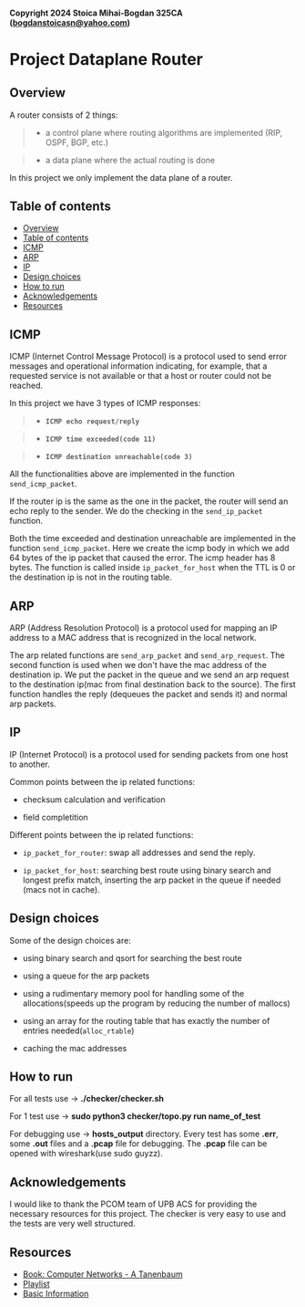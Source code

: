 #### Copyright 2024 Stoica Mihai-Bogdan 325CA (bogdanstoicasn@yahoo.com)

# Project Dataplane Router

## Overview

A router consists of 2 things:

> - a control plane where routing algorithms are implemented
(RIP, OSPF, BGP, etc.)

> - a data plane where the actual routing is done

In this project we only implement the data plane of a router.

## Table of contents

- [Overview](#Overview)
- [Table of contents](#Table-of-contents)
- [ICMP](#ICMP)
- [ARP](#ARP)
- [IP](#IP)
- [Design choices](#Design-choices)
- [How to run](#How-to-run)
- [Acknowledgements](#Acknowledgements)
- [Resources](#Resources)


## ICMP

ICMP (Internet Control Message Protocol) is a protocol used to send error
messages and operational information indicating, for example, that a requested
service is not available or that a host or router could not be reached.

In this project we have 3 types of ICMP responses:

> - **`ICMP echo request/reply`**

> - **`ICMP time exceeded(code 11)`**

> - **`ICMP destination unreachable(code 3)`**

All the functionalities above are implemented in the function
`send_icmp_packet`.

If the router ip is the same as the one in the packet, the router will send an
echo reply to the sender. We do the checking in the `send_ip_packet` function.

Both the time exceeded and destination unreachable are implemented in the
function `send_icmp_packet`. Here we create the icmp body in which we add 64
bytes of the ip packet that caused the error. The icmp header has 8 bytes.
The function is called inside `ip_packet_for_host` when the TTL is 0 or the
destination ip is not in the routing table.

## ARP

ARP (Address Resolution Protocol) is a protocol used for mapping an IP address
to a MAC address that is recognized in the local network.

The arp related functions are `send_arp_packet`
and `send_arp_request`. The second function is used when we don't have the
mac address of the destination ip. We put the packet in the queue and we send
an arp request to the destination ip(mac from final destination back to the
source). The first function handles the reply (dequeues the packet and sends
it) and normal arp packets.

## IP

IP (Internet Protocol) is a protocol used for sending packets from one host
to another.

Common points between the ip related functions:

- checksum calculation and verification

- field completition

Different points between the ip related functions:

- `ip_packet_for_router`: swap all addresses and
send the reply.

- `ip_packet_for_host`: searching best route using binary search and longest
prefix match, inserting the arp packet in the queue if needed
(macs not in cache).

## Design choices

Some of the design choices are:

- using binary search and qsort for searching the best route

- using a queue for the arp packets

- using a rudimentary memory pool for handling some of the allocations(speeds
up the program by reducing the number of mallocs)

- using an array for the routing table
that has exactly the number of entries needed(`alloc_rtable`)

- caching the mac addresses

## How to run

For all tests use -> **./checker/checker.sh**

For 1 test use -> **sudo python3 checker/topo.py run name_of_test**

For debugging use -> **hosts_output** directory.
Every test has some **.err**, some **.out** files and a **.pcap** file for
debugging. The **.pcap** file can be opened with wireshark(use sudo guyzz).

## Acknowledgements

I would like to thank the PCOM team of UPB ACS for providing the necessary
resources for this project. The checker is very easy to use and the tests are very well structured.

## Resources

- [Book: Computer Networks - A Tanenbaum](https://www.amazon.com/Computer-Networks-5th-Andrew-Tanenbaum/dp/0132126958)
- [Playlist](https://youtube.com/playlist?list=PLowKtXNTBypH19whXTVoG3oKSuOcw_XeW&si=5J23PKLih33J-OsU)
- [Basic Information](https://networkdirection.net/articles/network-theory/controlanddataplane/)






